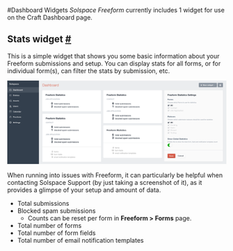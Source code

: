 #Dashboard Widgets
*Solspace Freeform* currently includes 1 widget for use on the Craft Dashboard page.

## Stats widget <a href="#stats" id="stats" class="docs-anchor">#</a>

This is a simple widget that shows you some basic information about your Freeform submissions and setup. You can display stats for all forms, or for individual form(s), can filter the stats by submission, etc.

[![Stats widget](images/cp_widget-stats.png)](images/cp_widget-stats.png)

When running into issues with Freeform, it can particularly be helpful when contacting Solspace Support (by just taking a screenshot of it), as it provides a glimpse of your setup and amount of data.

* Total submissions
* Blocked spam submissions
	* Counts can be reset per form in **Freeform > Forms** page.
* Total number of forms
* Total number of form fields
* Total number of email notification templates
